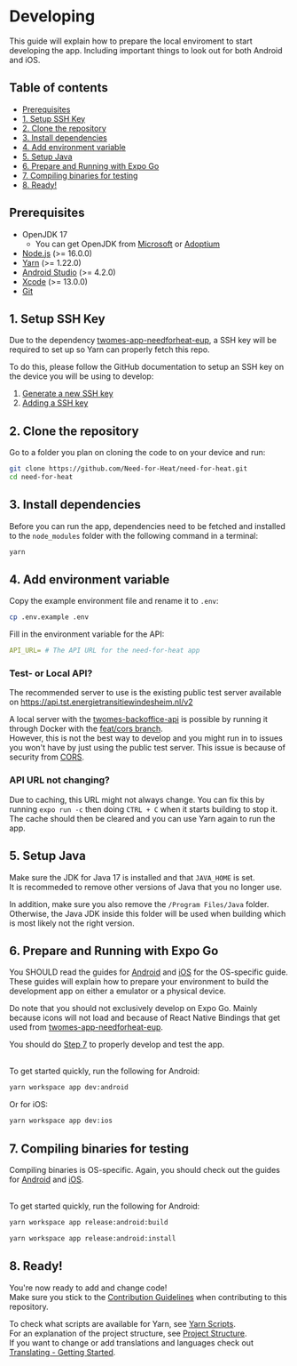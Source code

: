 # Developing
This guide will explain how to prepare the local enviroment to start developing the app. Including important things to look out for both Android and iOS.

## Table of contents
- [Prerequisites](#prerequisites)
- [1. Setup SSH Key](#1-setup-ssh-key)
- [2. Clone the repository](#2-clone-the-repository)
- [3. Install dependencies](#3-install-dependencies)
- [4. Add environment variable](#4-add-environment-variable)
- [5. Setup Java](#5-setup-java)
- [6. Prepare and Running with Expo Go](#6-prepare-and-running-with-expo-go)
- [7. Compiling binaries for testing](#7-compiling-binaries-for-testing)
- [8. Ready!](#8-ready)

## Prerequisites
-	OpenJDK 17
    - You can get OpenJDK from [Microsoft](https://learn.microsoft.com/nl-nl/java/openjdk/download#openjdk-17) or [Adoptium](https://adoptium.net/temurin/releases/?version=17)
-	[Node.js](https://yarnpkg.com/) (>= 16.0.0)
-	[Yarn](https://yarnpkg.com/) (>= 1.22.0)
-	[Android Studio](https://developer.android.com/studio) (>= 4.2.0)
-	[Xcode](https://developer.apple.com/xcode/) (>= 13.0.0)
-   [Git](https://git-scm.com/)

## 1. Setup SSH Key
Due to the dependency [twomes-app-needforheat-eup](https://github.com/energietransitie/twomes-app-needforheat-eup), a SSH key will be required to set up so Yarn can properly fetch this repo.

To do this, please follow the GitHub documentation to setup an SSH key on the device you will be using to develop:
1. [Generate a new SSH key](https://docs.github.com/en/authentication/connecting-to-github-with-ssh/generating-a-new-ssh-key-and-adding-it-to-the-ssh-agent)
2. [Adding a SSH key](https://docs.github.com/en/authentication/connecting-to-github-with-ssh/adding-a-new-ssh-key-to-your-github-account)

## 2. Clone the repository
Go to a folder you plan on cloning the code to on your device and run:
```bash
git clone https://github.com/Need-for-Heat/need-for-heat.git
cd need-for-heat
```

## 3. Install dependencies
Before you can run the app, dependencies need to be fetched and installed to the `node_modules` folder with the following command in a terminal:

```bash
yarn
```

## 4. Add environment variable
Copy the example environment file and rename it to `.env`:

```bash
cp .env.example .env
```

Fill in the environment variable for the API:

```yaml
API_URL= # The API URL for the need-for-heat app
```

### Test- or Local API?
The recommended server to use is the existing public test server available on <https://api.tst.energietransitiewindesheim.nl/v2>

A local server with the [twomes-backoffice-api](https://github.com/energietransitie/twomes-backoffice-api) is possible by running it through Docker with the [feat/cors branch](https://github.com/energietransitie/twomes-backoffice-api/tree/feat/cors). \
However, this is not the best way to develop and you might run in to issues you won't have by just using the public test server. This issue is because of security from [CORS](https://developer.mozilla.org/en-US/docs/Web/HTTP/CORS).

### API URL not changing?
Due to caching, this URL might not always change. You can fix this by running `expo run -c` then doing `CTRL + C` when it starts building to stop it. \
The cache should then be cleared and you can use Yarn again to run the app.

## 5. Setup Java
Make sure the JDK for Java 17 is installed and that `JAVA_HOME` is set. \
It is recommeded to remove other versions of Java that you no longer use.

In addition, make sure you also remove the `/Program Files/Java` folder. \
Otherwise, the Java JDK inside this folder will be used when building which is most likely not the right version. 

## 6. Prepare and Running with Expo Go
You SHOULD read the guides for [Android](./android.md) and [iOS](./ios.md) for the OS-specific guide. These guides will explain how to prepare your environment to build the development app on either a emulator or a physical device.

Do note that you should not exclusively develop on Expo Go. Mainly because icons will not load and because of React Native Bindings that get used from [twomes-app-needforheat-eup](https://github.com/energietransitie/twomes-app-needforheat-eup).

You should do [Step 7](#7-compiling-binaries-for-testing) to properly develop and test the app.
<br><br>

To get started quickly, run the following for Android:
```bash
yarn workspace app dev:android
```
Or for iOS:
```bash
yarn workspace app dev:ios
```

## 7. Compiling binaries for testing
Compiling binaries is OS-specific. Again, you should check out the guides for [Android](./android.md) and [iOS](./ios.md).
<br><br>

To get started quickly, run the following for Android:

```bash
yarn workspace app release:android:build
```

```bash
yarn workspace app release:android:install
```

## 8. Ready!
You're now ready to add and change code! \
Make sure you stick to the [Contribution Guidelines](./contributing.md) when contributing to this repository.

To check what scripts are available for Yarn, see [Yarn Scripts](./scripts.md). \
For an explanation of the project structure, see [Project Structure](./project-structure.md). \
If you want to change or add translations and languages check out [Translating - Getting Started](./translating.md).
